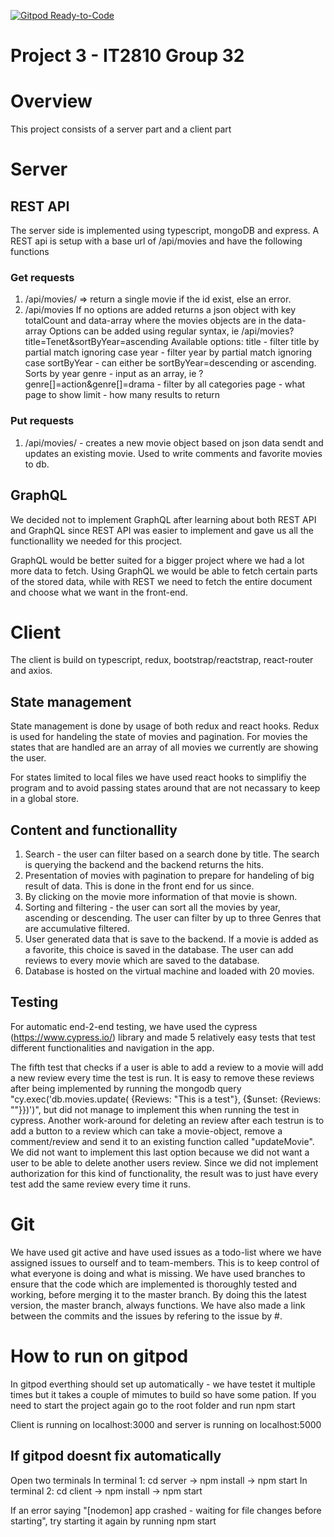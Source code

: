 [![Gitpod Ready-to-Code](https://img.shields.io/badge/Gitpod-Ready--to--Code-blue?logo=gitpod)](https://gitpod.idi.ntnu.no/#https://gitlab.stud.idi.ntnu.no/it2810-h20/team-32/project-3-it2810-group-32) 


# Project 3 - IT2810 Group 32

# Overview

This project consists of a server part and a client part

# Server

## REST API

The server side is implemented using typescript, mongoDB and express.
A REST api is setup with a base url of /api/movies and have the following
functions

### Get requests

1. /api/movies/<id> => return a single movie if the id exist, else an error.
2. /api/movies 
    If no options are added returns a json object with key totalCount and data-array
    where the movies objects are in the data-array
    Options can be added using regular syntax, ie /api/movies?title=Tenet&sortByYear=ascending
    Available options:
        title - filter title by partial match ignoring case
        year - filter year by partial match ignoring case
        sortByYear - can either be sortByYear=descending or ascending. Sorts by year
        genre - input as an array, ie ?genre[]=action&genre[]=drama - filter by all categories
        page - what page to show
        limit - how many results to return

### Put requests

1. /api/movies/<id> - creates a new movie object based on json data sendt and
   updates an existing movie. Used to write comments and favorite movies to db.

## GraphQL

We decided not to implement GraphQL after learning about both REST API and GraphQL
since REST API was easier to implement and gave us all the functionallity we needed
for this procject.

GraphQL would be better suited for a bigger project where we had a lot more data to fetch.
Using GraphQL we would be able to fetch certain parts of the stored data, while with
REST we need to fetch the entire document and choose what we want in the front-end.


# Client

The client is build on typescript, redux, bootstrap/reactstrap, react-router and axios.

## State management

State management is done by usage of both redux and react hooks.
Redux is used for handeling the state of movies and pagination. For movies the states that are handled are an array
of all movies we currently are showing the user.

For states limited to local files we have used react hooks to simplifiy the program and to avoid
passing states around that are not necassary to keep in a global store.

## Content and functionallity

1. Search - the user can filter based on a search done by title. The search is querying the backend and the backend
   returns the hits.
2. Presentation of movies with pagination to prepare for handeling of big result of data. This is done in the front end
   for us since.
3. By clicking on the movie more information of that movie is shown.
4. Sorting and filtering - the user can sort all the movies by year, ascending or descending. The user can filter by
   up to three Genres that are accumulative filtered.
5. User generated data that is save to the backend. If a movie is added as a favorite, this choice is saved in the
   database. The user can add reviews to every movie which are saved to the database.
6. Database is hosted on the virtual machine and loaded with 20 movies.

## Testing

For automatic end-2-end testing, we have used the cypress (https://www.cypress.io/) library 
and made 5 relatively easy tests that test different functionalities and navigation in the app. 

The fifth test that checks if a user is able to add a review to a movie will add a new review every time the test is run. 
It is easy to remove these reviews after being implemented by running the mongodb query "cy.exec('db.movies.update( {Reviews: "This is a test"}, {$unset: {Reviews: ""}})')", 
but did not manage to implement this when running the test in cypress. Another work-around for deleting an review after each testrun is to add a button to a review 
which can take a movie-object, remove a comment/review and send it to an existing function called "updateMovie". We did not want to implement this last option
because we did not want a user to be able to delete another users review. Since we did not implement authorization for this kind of functionality, the result was
to just have every test add the same review every time it runs.

# Git

We have used git active and have used issues as a todo-list where we have assigned issues to ourself
and to team-members. This is to keep control of what everyone is doing and what is missing. We have used branches to ensure that the code which are implemented
is thoroughly tested and working, before merging it to the master branch. By doing this the latest version, the master branch, always functions. 
We have also made a link between the commits and the issues by refering to the issue by #<number>.


# How to run on gitpod

In gitpod everthing should set up automatically - we have testet it multiple times but it takes a couple of mimutes to build so 
have some pation. If you need to start the project again go to the root folder and run npm start

Client is running on localhost:3000 and server is running on localhost:5000

## If gitpod doesnt fix automatically
Open two terminals
In terminal 1:
cd server -> npm install -> npm start
In terminal 2:
cd client -> npm install -> npm start

If an error saying "[nodemon] app crashed - waiting for file changes before starting", try starting it again by running npm start

